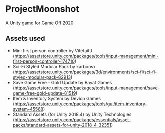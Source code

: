# ProjectMoonshot
A Unity game for Game Off 2020

## Assets used
- Mini first person controller by Vitefaittt (https://assetstore.unity.com/packages/tools/input-management/mini-first-person-controller-174710)
- Sci-Fi Styled Modular Pack by karboosx (https://assetstore.unity.com/packages/3d/environments/sci-fi/sci-fi-styled-modular-pack-82913)
- Save Game Free - Gold Update by Bayat Games (https://assetstore.unity.com/packages/tools/input-management/save-game-free-gold-update-81519)
- Item & Inventory System by Devion Games (https://assetstore.unity.com/packages/tools/gui/item-inventory-system-45568)
- Standard Assets (for Unity 2018.4) by Unity Technologies (https://assetstore.unity.com/packages/essentials/asset-packs/standard-assets-for-unity-2018-4-32351)